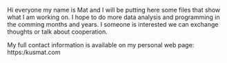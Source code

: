 Hi everyone my name is Mat and I will be putting here some files that show what I am working on. I hope to do more data analysis and programming in the comming months and years. I someone is interested we can exchange thoughts or talk about cooperation. 

My full contact information is available on my personal web page: https:/kusmat.com

